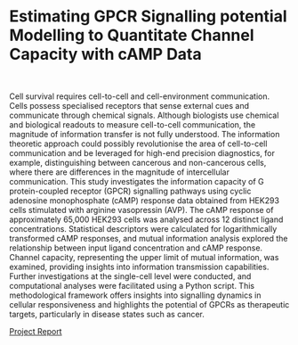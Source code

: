<h1>Estimating GPCR Signalling potential Modelling to Quantitate Channel Capacity with cAMP Data
</h1>
<br>
<p>Cell survival requires cell-to-cell and cell-environment communication. Cells possess specialised receptors that sense external cues and communicate through chemical signals. Although biologists use chemical and biological readouts to measure cell-to-cell communication, the magnitude of information transfer is not fully understood. The information theoretic approach could possibly revolutionise the area of cell-to-cell communication and be leveraged for high-end precision diagnostics, for example, distinguishing between cancerous and non-cancerous cells, where there are differences in the magnitude of intercellular communication. This study investigates the information capacity of G protein-coupled receptor (GPCR) signalling pathways using cyclic adenosine monophosphate (cAMP) response data obtained from HEK293 cells stimulated with arginine vasopressin (AVP). The cAMP response of approximately 65,000 HEK293 cells was analysed across 12 distinct ligand concentrations. Statistical descriptors were calculated for logarithmically transformed cAMP responses, and mutual information analysis explored the relationship between input ligand concentration and cAMP response. Channel capacity, representing the upper limit of mutual information, was examined, providing insights into information transmission capabilities. Further investigations at the single-cell level were conducted, and computational analyses were facilitated using a Python script. This methodological framework offers insights into signalling dynamics in cellular responsiveness and highlights the potential of GPCRs as therapeutic targets, particularly in disease states such as cancer.</p>

<a href="/0_project_report.pdf">Project Report</a>

